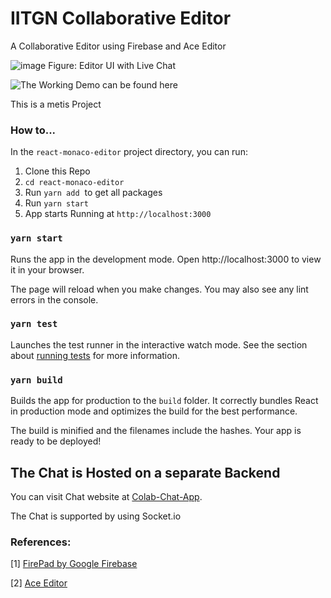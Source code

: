# IITGN Collaborative Editor

A Collaborative Editor using Firebase and Ace Editor

![image](https://github.com/anmolkumr/metis-task-editor/assets/77740197/4956a31d-6043-4f92-b850-0b49decff9c8)
Figure: Editor UI with Live Chat

![The Working Demo can be found here](https://github.com/anmolkumr/metis-task-editor/assets/77740197/1fb3bf64-623d-4196-9a3e-a4cbae0455a1)

This is a metis Project

### How to...

In the `react-monaco-editor` project directory, you can run:

1.  Clone this Repo
2.  `cd react-monaco-editor`
3.  Run `yarn add`  to get all packages
4.  Run `yarn start`
5.  App starts Running at `http://localhost:3000`
### `yarn start`

Runs the app in the development mode.
Open http://localhost:3000 to view it in your browser.

The page will reload when you make changes.
You may also see any lint errors in the console.

### `yarn test`

Launches the test runner in the interactive watch mode.
See the section about [running tests](https://facebook.github.io/create-react-app/docs/running-tests) for more information.

### `yarn build`

Builds the app for production to the `build` folder.
It correctly bundles React in production mode and optimizes the build for the best performance.

The build is minified and the filenames include the hashes.
Your app is ready to be deployed!

## The Chat is Hosted on a separate Backend

You can visit Chat website at [Colab-Chat-App](http://localhost:5000).

The Chat is supported by using Socket.io

### References:

\[1\] [FirePad by Google Firebase](https://firepad.io)

\[2\] [Ace Editor](https://ace.c9.io/)
